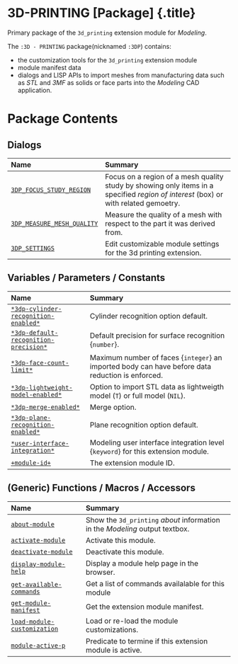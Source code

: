 # 3D-PRINTING [Package] {.title}

Primary package of the `3d_printing` extension module for _Modeling_.

The `:3D - PRINTING` package(nicknamed `:3DP`) contains:

* the customization tools for the `3d_printing` extension module
* module manifest data
* dialogs and LISP APIs to import
  meshes from manufacturing data such as _STL_ and _3MF_ as solids or
 face parts into the _Modeling_ CAD application.

# Package Contents

## Dialogs

| Name | Summary |
| :---- | :---- |
| [`3DP_FOCUS_STUDY_REGION`](3DP_FOCUS_STUDY_REGION.dia.md) | Focus on a region of a mesh quality study by showing only items in a specified _region of interest_ (box) or with related gemoetry. |
| [`3DP_MEASURE_MESH_QUALITY`](3DP_MEASURE_MESH_QUALITY.dia.md) | Measure the quality of a mesh with respect to the part it was derived from. |
| [`3DP_SETTINGS`](3DP_SETTINGS.dia.md) | Edit customizable module settings for the 3d printing extension. |

## Variables / Parameters / Constants

| Name | Summary |
| :---- | :---- |
| [`*3dp-cylinder-recognition-enabled*`](AA3dp-cylinder-recognition-enabledAA.var.md) | Cylinder recognition option default. |
| [`*3dp-default-recognition-precision*`](AA3dp-default-recognition-precisionAA.var.md) | Default precision for surface recognition {`number`}. |
| [`*3dp-face-count-limit*`](AA3dp-face-count-limitAA.var.md) | Maximum number of faces {`integer`} an imported body can have before data reduction is enforced. |
| [`*3dp-lightweight-model-enabled*`](AA3dp-lightweight-model-enabledAA.var.md) | Option to import STL data as lightweigth model (`T`) or full model (`NIL`). |
| [`*3dp-merge-enabled*`](AA3dp-merge-enabledAA.var.md) | Merge option. |
| [`*3dp-plane-recognition-enabled*`](AA3dp-plane-recognition-enabledAA.var.md) | Plane recognition option default. |
| [`*user-interface-integration*`](AAuser-interface-integrationAA.var.md) | Modeling user interface integration level {`keyword`} for this extension module. |
| [`+module-id+`](+module-id+.var.md) | The extension module ID. |

## (Generic) Functions / Macros / Accessors

| Name | Summary |
| :---- | :---- |
| [`about-module`](about-module.fun.md) | Show the `3d_printing` _about_ information in the _Modeling_ output textbox. |
| [`activate-module`](activate-module.fun.md) | Activate this module. |
| [`deactivate-module`](deactivate-module.fun.md) | Deactivate this module. |
| [`display-module-help`](display-module-help.fun.md) | Display a module help page in the browser. |
| [`get-available-commands`](get-available-commands.fun.md) | Get a list of commands availalable for this module |
| [`get-module-manifest`](get-module-manifest.fun.md) | Get the extension module manifest. |
| [`load-module-customization`](load-module-customization.fun.md) | Load or re-load the module customizations. |
| [`module-active-p`](module-active-p.fun.md) | Predicate to termine if this extension module is active. |
